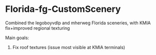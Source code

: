 # Florida-fg-CustomScenery
Combined the legoboyvdlp and mherweg Florida sceneries, with KMIA fix+improved regional texturing

Main goals:
1. Fix roof textures (issue most visible at KMIA terminals)
